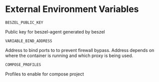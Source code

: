 # External Environment Variables

`BESZEL_PUBLIC_KEY`

Public key for beszel-agent generated by beszel

`VARIABLE_BIND_ADDRESS`

Address to bind ports to to prevent firewall bypass. Address depends on where the container is running
and which proxy is being used.

`COMPOSE_PROFILES`

Profiles to enable for compose project
